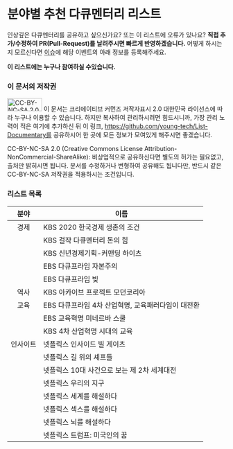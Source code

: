 # 분야별 추천 다큐멘터리 리스트

인상깊은 다큐멘터리를 공유하고 싶으신가요? 또는 이 리스트에 오류가 있나요? **직접 추가/수정하여 PR(Pull-Request)를 날려주시면 빠르게 반영하겠습니다.** 어떻게 하시는지 모르신다면 [이슈](https://github.com/young-tech/List-Documentary/issues)에 해당 이벤트의 아래 정보를 등록해주세요.

**이 리스트에는 누구나 참여하실 수있습니다.**

### 이 문서의 저작권
<img src="https://camo.githubusercontent.com/3bb4d5e3baf9d6090c2c7feab81555029b579e76/68747470733a2f2f6d6972726f72732e6372656174697665636f6d6d6f6e732e6f72672f70726573736b69742f627574746f6e732f38387833312f706e672f62792d6e632d73612e706e67" width="80px" height="30px" alt="CC-BY-NC-SA 2.0"></img> 이 문서는 크리에이티브 커먼즈 저작자표시 2.0 대한민국 라이선스에 따라 누구나 이용할 수 있습니다. 하지만 복사하여 관리하시려면 힘드시니까, 가장 관리 노력이 적은 여기에 추가하신 뒤 이 링크, https://github.com/young-tech/List-Documentary를 공유하시어 한 곳에 모든 정보가 모여있게 해주시면 좋겠습니다.

CC-BY-NC-SA 2.0 (Creative Commons License Attribution-NonCommercial-ShareAlike): 비상업적으로 공유하신다면 별도의 허가는 필요없고, 출처만 밝히시면 됩니다. 문서를 수정하거나 변형하여 공유해도 됩니다만, 반드시 같은 CC-BY-NC-SA 저작권을 적용하시는 조건입니다.

### 리스트 목록

|분야|이름|
|:------:|------|
|경제|KBS 2020 한국경제 생존의 조건|
||KBS 걸작 다큐멘터리 돈의 힘|
||KBS 신년경제기획-커맨딩 하이츠|
||EBS 다큐프라임 자본주의|
||EBS 다큐프라임 빚|
|역사|KBS 아카이브 프로젝트 모던코리아|
|교육|EBS 다큐프라임 4차 산업혁명, 교육패러다임이 대전환|
||EBS 교육혁명 미네르바 스쿨|
||KBS 4차 산업혁명 시대의 교육|
|인사이트|넷플릭스 인사이드 빌 게이츠|
||넷플릭스 길 위의 셰프들|
||넷플릭스 10대 사건으로 보는 제 2차 세계대전|
||넷플릭스 우리의 지구|
||넷플릭스 세계를 해설하다|
||넷플릭스 섹스를 해설하다|
||넷플릭스 뇌를 해설하다|
||넷플릭스 트럼프: 미국인의 꿈|

